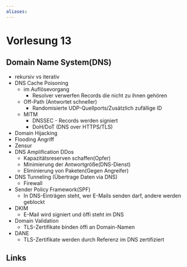 ```yaml
---
aliases: 
---
```

# Vorlesung 13 
## Domain Name System(DNS)
- rekursiv vs iterativ
- DNS Cache Poisoning
	- im Auflösevorgang
		- Resolver verwerfen Records die nicht zu ihnen gehören
	- Off-Path (Antwortet schneller)
		- Randomisierte UDP-Quellports/Zusätzlich zufällige ID
	- MITM
		- DNSSEC - Records werden signiert
		- DoH/DoT (DNS over HTTPS/TLS)
- Domain Hijacking
- Flooding Angriff
- Zensur
- DNS Amplification DDos
	- Kapazitätsreserven schaffen(Opfer)
	- Minimierung der Antwortgröße(DNS-Dienst)
	- Eliminierung von Paketen(Gegen Angreifer)
- DNS Tunneling (Übertrage Daten via DNS)
	- Firewall
- Sender Policy Framework(SPF)
	- In DNS-Einträgen steht, wer E-Mails senden darf, andere werden geblockt
- DKIM
	- E-Mail wird signiert und öffi steht im DNS
- Domain Validation
	- TLS-Zertifikate binden öffi an Domain-Namen
- DANE
	- TLS-Zertifikate werden durch Referenz im DNS zertifiziert
## Links